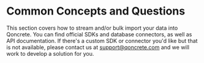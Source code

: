 # Common Concepts and Questions

This section covers how to stream and/or bulk import your data into Qoncrete. You can find official SDKs and database connectors, as well as API documentation. If there's a custom SDK or connector you'd like but that is not available, please contact us at [support@qoncrete.com](support@qoncrete.com) and we will work to develop a solution for you.